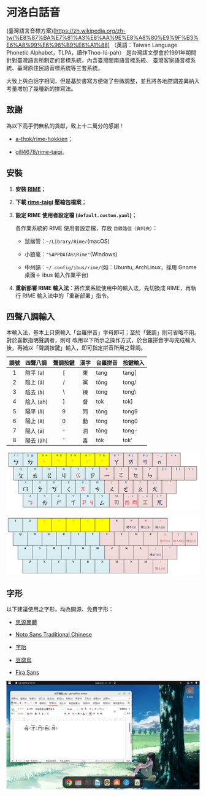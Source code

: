 # 河洛白話音

(臺灣語言音標方案)[https://zh.wikipedia.org/zh-tw/%E8%87%BA%E7%81%A3%E8%AA%9E%E8%A8%80%E9%9F%B3%E6%A8%99%E6%96%B9%E6%A1%88]
（英語：Taiwan Language Phonetic Alphabet，TLPA，讀作Thoo-lú-pah）
是台灣語文學會於1991年期間針對臺灣語言所制定的音標系統，內含臺灣閩南語音標系統、
臺灣客家語音標系統、臺灣原住民語音標系統等三套系統。

大致上與白話字相同，但是基於書寫方便做了些微調整，並且將各地腔調差異納入考量增加了幾種新的拼寫法。

## 致謝

為以下高手們無私的貢獻，致上十二萬分的感謝！

- [a-thok/rime-hokkien](https://github.com/a-thok/rime-hokkien)；

- [glll4678/rime-taigi](https://github.com/glll4678/rime-taigi)。

## 安裝

1. **安裝 [RIME](http://rime.im)**；

2. **下載 [rime-taigi](https://github.com/AlanJui/rime-taigi/releases) 壓縮包檔案**；

3. **設定 RIME 使用者設定檔 (`default.custom.yaml`)**；

   各作業系統的 RIME 使用者設定檔，存放 `目錄路徑（資料夾）`：

   - 鼠鬚管：`~/Library/Rime/`(macOS)

   - 小狼毫：`"%APPDATA%\Rime"`(Windows)

   - 中州韻：`~/.config/ibus/rime/`(如：Ubuntu, ArchLinux，採用 Gnome 桌面＋ ibus 輸入作業平台)

4. **重新部署 RIME 輸入法**：將作業系統使用中的輸入法，先切換成 RIME，再執行 RIME
   輸入法中的「重新部署」指令。

## 四聲八調輸入

本輸入法，基本上只需輸入「台羅拼音」字母即可；至於「聲調」則可省略不用。對於喜歡指明聲調者，則可
改用以下所示之操作方式，於台羅拼音字母完成輸入後，再補以「聲調按鍵」輸入，即可指定拼音所用之聲調。

| 調號 | 四聲八調  | 聲調按鍵 | 漢字 | 台羅拼音 | 按鍵輸入 |
| :--: | :-------- | :------: | :--: | :------- | :------- |
|  1   | 陰平 (a)  |    [     |  東  | tang     | tang[    |
|  2   | 陰上 (á)  |    /     |  黨  | tóng     | tong/    |
|  3   | 陰去 (à)  |    \     |  棟  | tòng     | tong\    |
|  4   | 陰入 (ah) |    ]     |  督  | tok      | tok]     |
|  5   | 陽平 (â)  |    9     |  同  | tông     | tong9    |
|  6   | 陽上 (ǎ)  |    0     |  動  | tǒng     | tong0    |
|  7   | 陽入 (ā)  |    -     |  洞  | tōng     | tong-    |
|  8   | 陽去 (a̍h) |    '     |  毒  | to̍k      | tok'     |

![注音符號鍵盤](./docs/static/img/keyboard.png)

![聲調鍵盤](./docs/static/img/keyboard2.png)

## 字形

以下建議使用之字形，均為開源、免費字形：

- [思源黑體](https://github.com/adobe-fonts/source-han-sans)

- [Noto Sans Traditional Chinese](https://fonts.google.com/noto/specimen/Noto+Sans+TC)

- [字咍](https://github.com/ButTaiwan/taigivs/releases)

- [豆腐烏](https://github.com/glll4678/tshiuthau)

- [Fira Sans](https://github.com/mozilla/Fira)

![操作畫面](./docs/static/img/rime-taigi.png)
